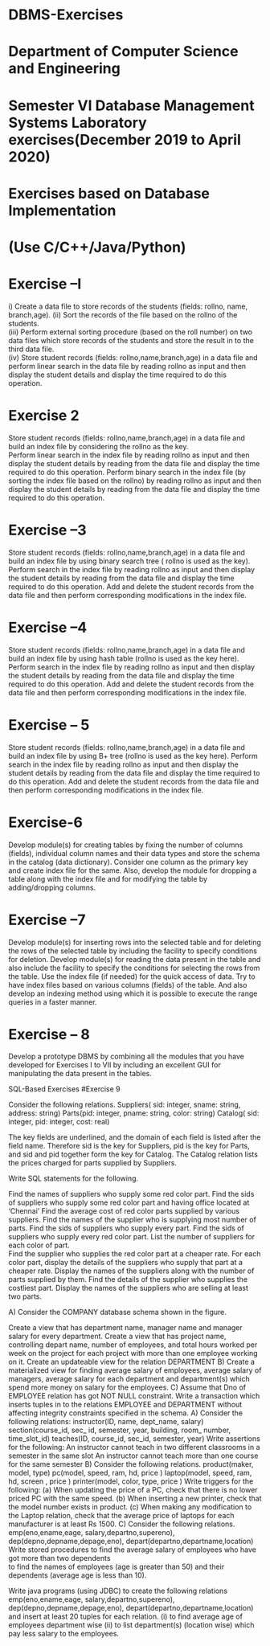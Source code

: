 # DBMS-Exercises

# Department of Computer Science and Engineering 
# Semester   VI Database Management Systems Laboratory exercises(December 2019  to  April 2020)
# Exercises based on Database Implementation 
# (Use C/C++/Java/Python)

# Exercise –I  
i) Create a data file to store records of the students (fields: rollno, name, branch,age).  (ii) Sort the records of the file based on the rollno of the students.  
(iii) Perform external sorting procedure (based on the roll number) on two data files which store records of the students and store the result in to the third data file.  
(iv) Store student records (fields: rollno,name,branch,age) in a data file and perform linear search in the data file by reading rollno as input and then display the student details and display the time required to do this operation. 

# Exercise 2  
Store student records (fields: rollno,name,branch,age) in a data file  and build an index file by considering the rollno as the key.  
Perform linear search in the index file by reading rollno as input and then display the student details by reading from the data file and display the time required to do this operation. 
Perform binary search in the index file (by sorting the index file based on the rollno) by reading rollno as input and then display the student details by reading from the data file and display the time required to do this operation. 

# Exercise –3
Store student records (fields: rollno,name,branch,age) in a data file and build an index file by using binary search tree ( rollno  is used as the key). 
Perform search in the index file by reading rollno as input and then display the student details by reading from the data file and display the time required to do this operation. 
Add and delete the student records from the data file and then perform corresponding modifications in the index file. 

# Exercise –4
Store student records (fields: rollno,name,branch,age) in a data file and build an index file by using hash table (rollno  is used as the key here). 
Perform search in the index file by reading rollno as input and then display the student details by reading from the data file and display the time required to do this operation. 
Add and delete the student records from the data file and then perform corresponding modifications in the index file.  

# Exercise – 5 
Store student records (fields: rollno,name,branch,age) in a data file and build an index file by using B+ tree  (rollno  is used as the key here). 
Perform search in the index file by reading rollno as input and then display the student details by reading from the data file and display the time required to do this operation. 
Add and delete the student records from the data file and then perform corresponding modifications in the index file.  

# Exercise-6
Develop module(s) for creating tables by fixing the number of columns (fields), individual column names and their data types and store the schema in the catalog (data dictionary). Consider one column as the primary key and create index file for the same. Also, develop the module for dropping a table along with the index file and for modifying the table by adding/dropping columns.

# Exercise –7
Develop module(s) for inserting rows into the selected table and for deleting the rows of the selected table by including the facility to specify conditions for deletion.
Develop module(s) for reading the data present in the table and also include the facility to specify the conditions for selecting the rows from the table.  Use the index file (if needed) for the quick access of data.  Try to have index files based on various columns (fields) of the table. And also develop an indexing method using which it is possible to execute the range queries in a faster manner.

# Exercise – 8
Develop a prototype DBMS by combining all the modules that you have developed for Exercises I to VII  by including an excellent GUI for manipulating the data present in the tables. 

SQL-Based Exercises 
#Exercise  9

Consider the following relations.
Suppliers( sid: integer, sname: string, address: string)
Parts(pid: integer, pname: string, color: string)
Catalog( sid: integer, pid: integer, cost: real)

The key fields are underlined, and the domain of each field is listed after the field name.
Therefore sid is the key for Suppliers, pid is the key for Parts, and sid and pid together form
the key for Catalog. The Catalog relation lists the prices charged for parts supplied by Suppliers. 

Write SQL statements for the following. 

Find the names of suppliers who supply some red color part. 
Find the sids of suppliers who supply some red color part and having office located at ‘Chennai’
Find the average cost of red color parts supplied by various suppliers. 
Find the names of the supplier who is supplying most number of parts.
Find the sids of suppliers who supply every part.
Find the sids of suppliers who supply every red color part.
List the number of suppliers for each color of part.  
Find the supplier who supplies the red color part at a cheaper rate. 
For each color part, display the details of the suppliers who supply that part at a cheaper rate.
Display the names of the suppliers along with the number of parts supplied by them.
Find the details of the supplier who supplies the costliest part.
Display the names of the suppliers who are selling at least two parts. 

     
A)  Consider the COMPANY database schema shown in the figure.





Create a view that has department name, manager name and manager salary for every department.
Create a view that  has project name, controlling depart name, number of employees, and total hours worked per week on the project for each project with more than one employee working on it.
Create an updateable view for the relation DEPARTMENT
B)       Create a materialized view for finding average salary of employees, average salary of managers, average salary for each department and department(s) which spend more money on salary for the employees.
C)     Assume that Dno of EMPLOYEE relation has got NOT NULL constraint. Write a transaction which inserts tuples in to the relations EMPLOYEE and DEPARTMENT without affecting integrity constraints specified in the schema. 
A) Consider the following relations:
instructor(ID, name, dept_name, salary)
section(course_id, sec_ id, semester, year, building, room_ number, time_slot_id)
teaches(ID, course_id, sec_id, semester, year) 
Write assertions for the following: 
An instructor cannot teach in two different classrooms in a semester in the same slot
An instructor cannot teach more than one course for the same semester 
B)   Consider the following relations. 
product(maker, model, type)
pc(model, speed, ram, hd, price )
laptop(model, speed, ram, hd, screen , price )
printer(model, color, type, price ) 
Write triggers for the following:
(a) When updating the price of a PC, check that there is no lower priced PC with the same speed. 
(b) When inserting a new printer, check that the model number exists in product.
(c)  When making any modification to the Laptop relation, check that the average price of laptops for each manufacturer is at least Rs 1500. 
C)  Consider the following relations. 
emp(eno,ename,eage, salary,departno,supereno), dep(depno,depname,depage,eno), depart(departno,departname,location)
Write stored procedures 
to find the average salary of employees who have got more than two  dependents  
to find the names of employees (age is greater than 50)  and their dependents (average age is less than 10).  

 Write java programs  (using JDBC)
to create the following relations  emp(eno,ename,eage, salary,departno,supereno), dep(depno,depname,depage,eno), depart(departno,departname,location) and insert at least 20  tuples for each relation.
(i) to find average age of employees department wise  (ii) to list department(s)  (location wise) which pay less salary to the employees.  

